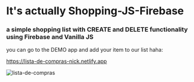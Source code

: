 # It's actually Shopping-JS-Firebase
### a simple shopping list with CREATE and DELETE functionality using Firebase and Vanilla JS
you can go to the DEMO app and add your item to our list haha:

https://lista-de-compras-nick.netlify.app

![lista-de-compras](https://github.com/nixoletas/Shoplist-JS-Firebase/assets/66659340/e05f4724-8696-4cba-b72c-c89517cc9a99)

